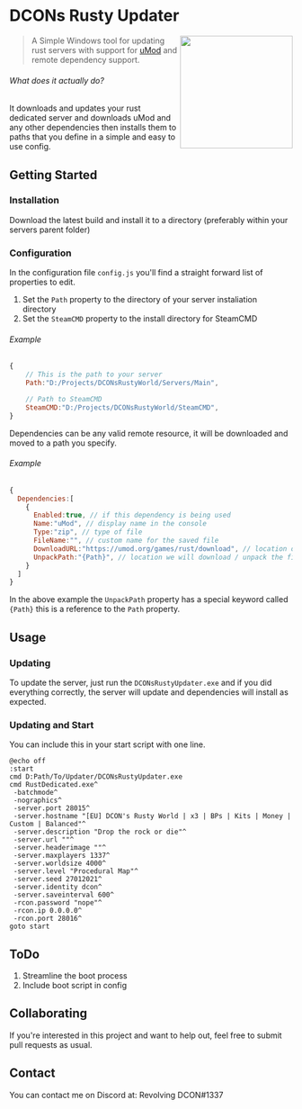 # DCONs Rusty Updater
<img align="right" src="https://i.imgur.com/eqw9VBX.png" width="200"/>

> A Simple Windows tool for updating rust servers with support for [uMod](https://umod.org/games/rust) and remote dependency support.

###### What does it actually do?
It downloads and updates your rust dedicated server and downloads uMod and any other dependencies then installs them to paths that you define in a simple and easy to use config.

## Getting Started
### Installation
Download the latest build and install it to a directory (preferably within your servers parent folder)

### Configuration
In the configuration file `config.js` you'll find a straight forward list of properties to edit.

1. Set the `Path` property to the directory of your server instaliation directory
1. Set the `SteamCMD` property to the install directory for SteamCMD

###### Example
```javascript
{
    // This is the path to your server
    Path:"D:/Projects/DCONsRustyWorld/Servers/Main",

    // Path to SteamCMD
    SteamCMD:"D:/Projects/DCONsRustyWorld/SteamCMD",
}
```
Dependencies can be any valid remote resource, it will be downloaded and moved to a path you specify.

###### Example
```javascript
{
  Dependencies:[
    {
      Enabled:true, // if this dependency is being used
      Name:"uMod", // display name in the console
      Type:"zip", // type of file
      FileName:"", // custom name for the saved file
      DownloadURL:"https://umod.org/games/rust/download", // location of dependency
      UnpackPath:"{Path}", // location we will download / unpack the file
    }
  ]
}
```
In the above example the `UnpackPath` property has a special keyword called `{Path}` this is a reference to the `Path` property.

## Usage
### Updating
To update the server, just run the `DCONsRustyUpdater.exe` and if you did everything correctly, the server will update and dependencies will install as expected.

### Updating and Start
You can include this in your start script with one line.
```batch
@echo off
:start
cmd D:Path/To/Updater/DCONsRustyUpdater.exe
cmd RustDedicated.exe^
 -batchmode^
 -nographics^
 -server.port 28015^
 -server.hostname "[EU] DCON's Rusty World | x3 | BPs | Kits | Money | Custom | Balanced"^
 -server.description "Drop the rock or die"^
 -server.url ""^
 -server.headerimage ""^
 -server.maxplayers 1337^
 -server.worldsize 4000^
 -server.level "Procedural Map"^
 -server.seed 27012021^
 -server.identity dcon^
 -server.saveinterval 600^
 -rcon.password "nope"^
 -rcon.ip 0.0.0.0^
 -rcon.port 28016^
goto start
```

## ToDo
1. Streamline the boot process
1. Include boot script in config

## Collaborating
If you're interested in this project and want to help out, feel free to submit pull requests as usual.

## Contact
You can contact me on Discord at: Revolving DCON#1337

